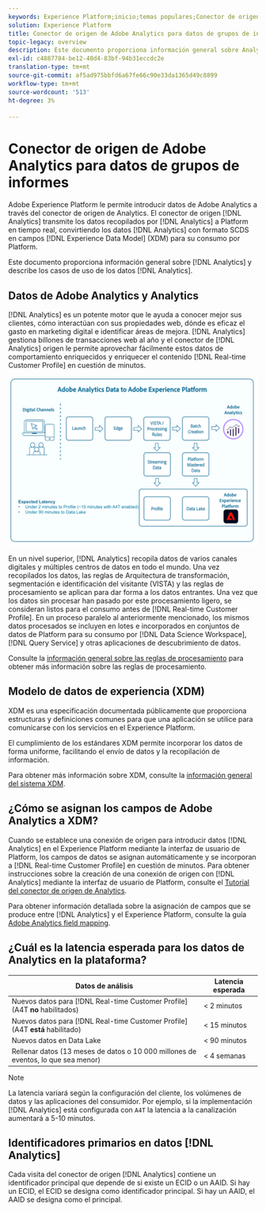 ```yaml
---
keywords: Experience Platform;inicio;temas populares;Conector de origen de Analytics;Analytics;Analytics
solution: Experience Platform
title: Conector de origen de Adobe Analytics para datos de grupos de informes
topic-legacy: overview
description: Este documento proporciona información general sobre Analytics y describe los casos de uso de los datos de Analytics.
exl-id: c4887784-be12-40d4-83bf-94b31eccdc2e
translation-type: tm+mt
source-git-commit: af5ad975bbfd6a67fe66c90e33da1365d49c8899
workflow-type: tm+mt
source-wordcount: '513'
ht-degree: 3%

---
```


# Conector de origen de Adobe Analytics para datos de grupos de informes

Adobe Experience Platform le permite introducir datos de Adobe Analytics a través del conector de origen de Analytics. El conector de origen [!DNL Analytics] transmite los datos recopilados por [!DNL Analytics] a Platform en tiempo real, convirtiendo los datos [!DNL Analytics] con formato SCDS en campos [!DNL Experience Data Model] (XDM) para su consumo por Platform.

Este documento proporciona información general sobre [!DNL Analytics] y describe los casos de uso de los datos [!DNL Analytics].

## Datos de Adobe Analytics y Analytics

[!DNL Analytics] es un potente motor que le ayuda a conocer mejor sus clientes, cómo interactúan con sus propiedades web, dónde es eficaz el gasto en marketing digital e identificar áreas de mejora. [!DNL Analytics] gestiona billones de transacciones web al año y el conector de  [!DNL Analytics] origen le permite aprovechar fácilmente estos datos de comportamiento enriquecidos y enriquecer el contenido  [!DNL Real-time Customer Profile] en cuestión de minutos.

![](./images/analytics-data-experience-platform.png)

En un nivel superior, [!DNL Analytics] recopila datos de varios canales digitales y múltiples centros de datos en todo el mundo. Una vez recopilados los datos, las reglas de Arquitectura de transformación, segmentación e identificación del visitante (VISTA) y las reglas de procesamiento se aplican para dar forma a los datos entrantes. Una vez que los datos sin procesar han pasado por este procesamiento ligero, se consideran listos para el consumo antes de [!DNL Real-time Customer Profile]. En un proceso paralelo al anteriormente mencionado, los mismos datos procesados se incluyen en lotes e incorporados en conjuntos de datos de Platform para su consumo por [!DNL Data Science Workspace], [!DNL Query Service] y otras aplicaciones de descubrimiento de datos.

Consulte la [información general sobre las reglas de procesamiento](https://docs.adobe.com/content/help/es-ES/analytics/admin/admin-tools/processing-rules/processing-rules.html) para obtener más información sobre las reglas de procesamiento.

## Modelo de datos de experiencia (XDM)

XDM es una especificación documentada públicamente que proporciona estructuras y definiciones comunes para que una aplicación se utilice para comunicarse con los servicios en el Experience Platform.

El cumplimiento de los estándares XDM permite incorporar los datos de forma uniforme, facilitando el envío de datos y la recopilación de información.

Para obtener más información sobre XDM, consulte la [información general del sistema XDM](../../../xdm/home.md).

## ¿Cómo se asignan los campos de Adobe Analytics a XDM?

Cuando se establece una conexión de origen para introducir datos [!DNL Analytics] en el Experience Platform mediante la interfaz de usuario de Platform, los campos de datos se asignan automáticamente y se incorporan a [!DNL Real-time Customer Profile] en cuestión de minutos. Para obtener instrucciones sobre la creación de una conexión de origen con [!DNL Analytics] mediante la interfaz de usuario de Platform, consulte el [Tutorial del conector de origen de Analytics](../../tutorials/ui/create/adobe-applications/analytics.md).

Para obtener información detallada sobre la asignación de campos que se produce entre [!DNL Analytics] y el Experience Platform, consulte la guía [Adobe Analytics field mapping](./mapping/analytics.md).

## ¿Cuál es la latencia esperada para los datos de Analytics en la plataforma?

| Datos de análisis | Latencia esperada |
| -------------- | ---------------- |
| Nuevos datos para [!DNL Real-time Customer Profile] (A4T **no** habilitados) | &lt; 2 minutos |
| Nuevos datos para [!DNL Real-time Customer Profile] (A4T **está** habilitado) | &lt; 15 minutos |
| Nuevos datos en Data Lake | &lt; 90 minutos |
| Rellenar datos (13 meses de datos o 10 000 millones de eventos, lo que sea menor) | &lt; 4 semanas |

>[!NOTE]
>
>La latencia variará según la configuración del cliente, los volúmenes de datos y las aplicaciones del consumidor. Por ejemplo, si la implementación [!DNL Analytics] está configurada con `A4T` la latencia a la canalización aumentará a 5-10 minutos.

## Identificadores primarios en datos [!DNL Analytics]

Cada visita del conector de origen [!DNL Analytics] contiene un identificador principal que depende de si existe un ECID o un AAID. Si hay un ECID, el ECID se designa como identificador principal. Si hay un AAID, el AAID se designa como el principal.

